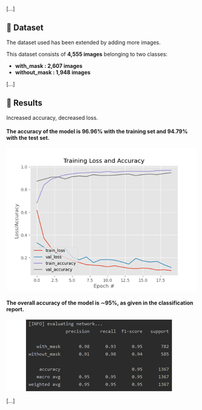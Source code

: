 \[...\]

## :file_folder: Dataset
The dataset used has been extended by adding more images.

This dataset consists of __4,555 images__ belonging to two classes:
*	__with_mask    :  2,607 images__
*	__without_mask :  1,948 images__

\[...\]

## :key: Results

Increased accuracy, decreased loss.

#### The accuracy of the model is 96.96% with the training set and 94.79% with the test set.

![](https://github.com/DeepakPurti/Face-Mask-Detection/blob/master/plot.png)

#### The overall accuracy of the model is ∼95%, as given in the classification report.

![](https://github.com/DeepakPurti/Face-Mask-Detection/blob/master/classification_report.png)

\[...\]
